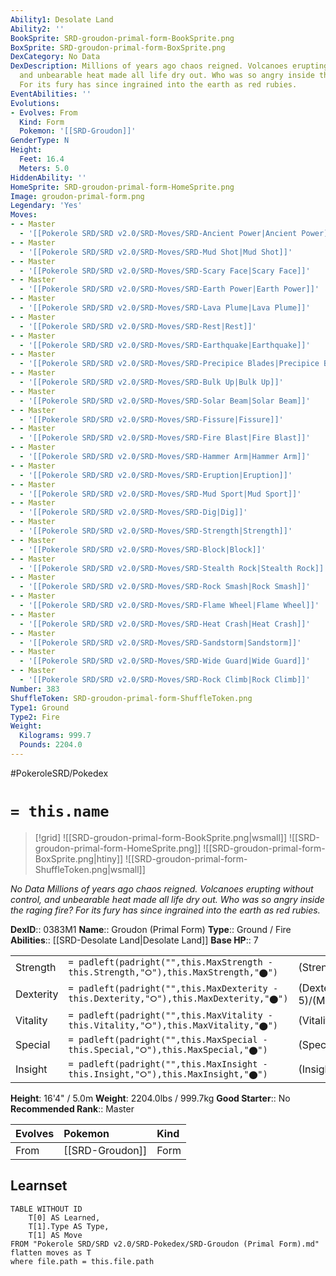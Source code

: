 ```yaml
---
Ability1: Desolate Land
Ability2: ''
BookSprite: SRD-groudon-primal-form-BookSprite.png
BoxSprite: SRD-groudon-primal-form-BoxSprite.png
DexCategory: No Data
DexDescription: Millions of years ago chaos reigned. Volcanoes erupting without control,
  and unbearable heat made all life dry out. Who was so angry inside the raging fire?
  For its fury has since ingrained into the earth as red rubies.
EventAbilities: ''
Evolutions:
- Evolves: From
  Kind: Form
  Pokemon: '[[SRD-Groudon]]'
GenderType: N
Height:
  Feet: 16.4
  Meters: 5.0
HiddenAbility: ''
HomeSprite: SRD-groudon-primal-form-HomeSprite.png
Image: groudon-primal-form.png
Legendary: 'Yes'
Moves:
- - Master
  - '[[Pokerole SRD/SRD v2.0/SRD-Moves/SRD-Ancient Power|Ancient Power]]'
- - Master
  - '[[Pokerole SRD/SRD v2.0/SRD-Moves/SRD-Mud Shot|Mud Shot]]'
- - Master
  - '[[Pokerole SRD/SRD v2.0/SRD-Moves/SRD-Scary Face|Scary Face]]'
- - Master
  - '[[Pokerole SRD/SRD v2.0/SRD-Moves/SRD-Earth Power|Earth Power]]'
- - Master
  - '[[Pokerole SRD/SRD v2.0/SRD-Moves/SRD-Lava Plume|Lava Plume]]'
- - Master
  - '[[Pokerole SRD/SRD v2.0/SRD-Moves/SRD-Rest|Rest]]'
- - Master
  - '[[Pokerole SRD/SRD v2.0/SRD-Moves/SRD-Earthquake|Earthquake]]'
- - Master
  - '[[Pokerole SRD/SRD v2.0/SRD-Moves/SRD-Precipice Blades|Precipice Blades]]'
- - Master
  - '[[Pokerole SRD/SRD v2.0/SRD-Moves/SRD-Bulk Up|Bulk Up]]'
- - Master
  - '[[Pokerole SRD/SRD v2.0/SRD-Moves/SRD-Solar Beam|Solar Beam]]'
- - Master
  - '[[Pokerole SRD/SRD v2.0/SRD-Moves/SRD-Fissure|Fissure]]'
- - Master
  - '[[Pokerole SRD/SRD v2.0/SRD-Moves/SRD-Fire Blast|Fire Blast]]'
- - Master
  - '[[Pokerole SRD/SRD v2.0/SRD-Moves/SRD-Hammer Arm|Hammer Arm]]'
- - Master
  - '[[Pokerole SRD/SRD v2.0/SRD-Moves/SRD-Eruption|Eruption]]'
- - Master
  - '[[Pokerole SRD/SRD v2.0/SRD-Moves/SRD-Mud Sport|Mud Sport]]'
- - Master
  - '[[Pokerole SRD/SRD v2.0/SRD-Moves/SRD-Dig|Dig]]'
- - Master
  - '[[Pokerole SRD/SRD v2.0/SRD-Moves/SRD-Strength|Strength]]'
- - Master
  - '[[Pokerole SRD/SRD v2.0/SRD-Moves/SRD-Block|Block]]'
- - Master
  - '[[Pokerole SRD/SRD v2.0/SRD-Moves/SRD-Stealth Rock|Stealth Rock]]'
- - Master
  - '[[Pokerole SRD/SRD v2.0/SRD-Moves/SRD-Rock Smash|Rock Smash]]'
- - Master
  - '[[Pokerole SRD/SRD v2.0/SRD-Moves/SRD-Flame Wheel|Flame Wheel]]'
- - Master
  - '[[Pokerole SRD/SRD v2.0/SRD-Moves/SRD-Heat Crash|Heat Crash]]'
- - Master
  - '[[Pokerole SRD/SRD v2.0/SRD-Moves/SRD-Sandstorm|Sandstorm]]'
- - Master
  - '[[Pokerole SRD/SRD v2.0/SRD-Moves/SRD-Wide Guard|Wide Guard]]'
- - Master
  - '[[Pokerole SRD/SRD v2.0/SRD-Moves/SRD-Rock Climb|Rock Climb]]'
Number: 383
ShuffleToken: SRD-groudon-primal-form-ShuffleToken.png
Type1: Ground
Type2: Fire
Weight:
  Kilograms: 999.7
  Pounds: 2204.0
---
```


#PokeroleSRD/Pokedex

# `= this.name`

> [!grid]
> ![[SRD-groudon-primal-form-BookSprite.png|wsmall]]
> ![[SRD-groudon-primal-form-HomeSprite.png]]
> ![[SRD-groudon-primal-form-BoxSprite.png|htiny]]
> ![[SRD-groudon-primal-form-ShuffleToken.png|wsmall]]


*No Data*
*Millions of years ago chaos reigned. Volcanoes erupting without control, and unbearable heat made all life dry out. Who was so angry inside the raging fire? For its fury has since ingrained into the earth as red rubies.*

**DexID**:: 0383M1
**Name**:: Groudon (Primal Form)
**Type**:: Ground / Fire
**Abilities**:: [[SRD-Desolate Land|Desolate Land]]
**Base HP**:: 7

|           |                                                                                        |                                          |
| --------- | -------------------------------------------------------------------------------------- | ---------------------------------------- |
| Strength  | `= padleft(padright("",this.MaxStrength - this.Strength,"⭘"),this.MaxStrength,"⬤")`    | (Strength::9)/(MaxStrength::9)   |
| Dexterity | `= padleft(padright("",this.MaxDexterity - this.Dexterity,"⭘"),this.MaxDexterity,"⬤")` | (Dexterity:: 5)/(MaxDexterity::5) |
| Vitality  | `= padleft(padright("",this.MaxVitality - this.Vitality,"⭘"),this.MaxVitality,"⬤")`    | (Vitality::8)/(MaxVitality::8)   |
| Special   | `= padleft(padright("",this.MaxSpecial - this.Special,"⭘"),this.MaxSpecial,"⬤")`       | (Special::8)/(MaxSpecial::8)     |
| Insight   | `= padleft(padright("",this.MaxInsight - this.Insight,"⭘"),this.MaxInsight,"⬤")`       | (Insight::5)/(MaxInsight::5)     |

**Height**: 16'4" / 5.0m
**Weight**: 2204.0lbs / 999.7kg
**Good Starter**:: No
**Recommended Rank**:: Master

| Evolves   | Pokemon         | Kind   |
|:----------|:----------------|:-------|
| From      | [[SRD-Groudon]] | Form   |

## Learnset

```dataview
TABLE WITHOUT ID
    T[0] AS Learned,
    T[1].Type AS Type,
    T[1] AS Move
FROM "Pokerole SRD/SRD v2.0/SRD-Pokedex/SRD-Groudon (Primal Form).md"
flatten moves as T
where file.path = this.file.path
```
